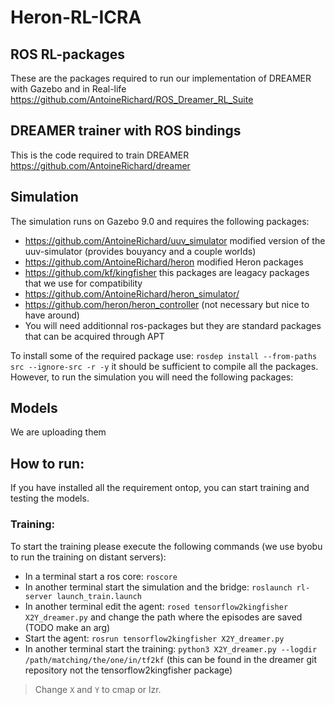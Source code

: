 # Heron-RL-ICRA

## ROS RL-packages
These are the packages required to run our implementation of DREAMER with Gazebo and in Real-life
https://github.com/AntoineRichard/ROS_Dreamer_RL_Suite


## DREAMER trainer with ROS bindings
This is the code required to train DREAMER
https://github.com/AntoineRichard/dreamer

## Simulation
The simulation runs on Gazebo 9.0 and requires the following packages:
  - https://github.com/AntoineRichard/uuv_simulator modified version of the uuv-simulator (provides bouyancy and a couple worlds)
  - https://github.com/AntoineRichard/heron modified Heron packages
  - https://github.com/kf/kingfisher this packages are leagacy packages that we use for compatibility
  - https://github.com/AntoineRichard/heron_simulator/
  - https://github.com/heron/heron_controller (not necessary but nice to have around)
  - You will need additionnal ros-packages but they are standard packages that can be acquired through APT
  
To install some of the required package use: `rosdep install --from-paths src --ignore-src -r -y` it should be sufficient to compile all the packages.
However, to run the simulation you will need the following packages:

  
## Models
We are uploading them

## How to run:
If you have installed all the requirement ontop, you can start training and testing the models.

### Training:
To start the training please execute the following commands (we use byobu to run the training on distant servers):
  - In a terminal start a ros core: `roscore`
  - In another terminal start the simulation and the bridge: `roslaunch rl-server launch_train.launch`
  - In another terminal edit the agent: `rosed tensorflow2kingfisher X2Y_dreamer.py` and change the path where the episodes are saved (TODO make an arg)
  - Start the agent: `rosrun tensorflow2kingfisher X2Y_dreamer.py`
  - In another terminal start the training: `python3 X2Y_dreamer.py --logdir /path/matching/the/one/in/tf2kf` (this can be found in the dreamer git repository not the tensorflow2kingfisher package)

> Change `X` and `Y` to cmap or lzr.

